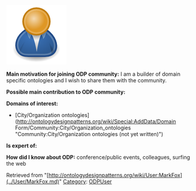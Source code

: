 [![Image:ODPUser.png](../images/a/a6/ODPUser.png)](../Image/ODPUser.png.md "Image:ODPUser.png")




  





__Main motivation for joining ODP community:__ I am a builder of domain specific ontologies and I wish to share them with the community.


__Possible main contribution to ODP community:__


__Domains of interest:__



* [City/Organization ontologies](http://ontologydesignpatterns.org/wiki/Special:AddData/Domain Form/Community:City/Organization_ontologies "Community:City/Organization ontologies (not yet written)")


__Is expert of:__


  

__How did I know about ODP:__ conference/public events, colleagues, surfing the web






Retrieved from "[http://ontologydesignpatterns.org/wiki/User:MarkFox](../User/MarkFox.md)"
 [Category](http://ontologydesignpatterns.org/wiki/Special:Categories "Special:Categories"): [ODPUser](../Category/ODPUser.md "Category:ODPUser")